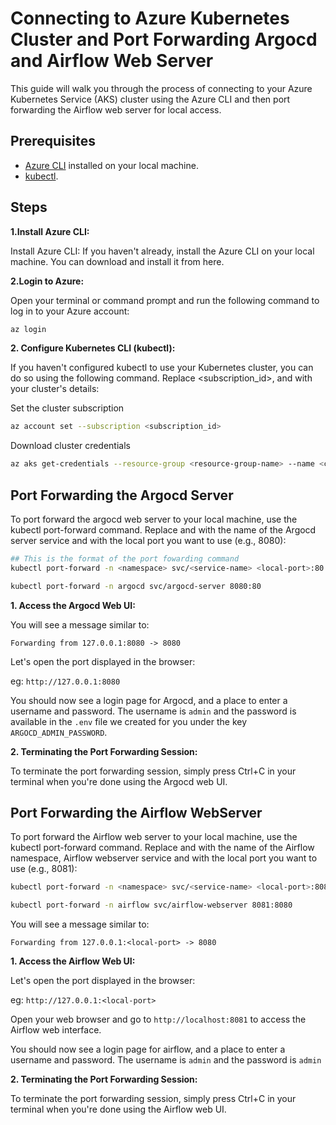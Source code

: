 # Connecting to Azure Kubernetes Cluster and Port Forwarding Argocd and Airflow Web Server

This guide will walk you through the process of connecting to your Azure
Kubernetes Service (AKS) cluster using the Azure CLI and then port forwarding
the Airflow web server for local access.

## Prerequisites

- [Azure CLI](https://docs.microsoft.com/en-us/cli/azure/install-azure-cli)
  installed on your local machine.
- [kubectl](https://kubernetes.io/docs/tasks/tools/install-kubectl/).

## Steps

**1.Install Azure CLI:**

Install Azure CLI: If you haven't already, install the Azure CLI on your local
machine. You can download and install it from here.

**2.Login to Azure:**

Open your terminal or command prompt and run the following command to log in to
your Azure account:

```bash
az login
```

**2. Configure Kubernetes CLI (kubectl):**

If you haven't configured kubectl to use your Kubernetes cluster, you can do so
using the following command. Replace <subscription_id>, <resource-group-name>
and <cluster-name> with your cluster's details:

Set the cluster subscription

```bash
az account set --subscription <subscription_id>
```

Download cluster credentials

```bash
az aks get-credentials --resource-group <resource-group-name> --name <cluster-name>
```

## Port Forwarding the Argocd Server

To port forward the argocd web server to your local machine, use the kubectl
port-forward command. Replace <namespace> and <service-name> with the name of
the Argocd server service and <local-port> with the local port you want to use
(e.g., 8080):

```bash
## This is the format of the port fowarding command
kubectl port-forward -n <namespace> svc/<service-name> <local-port>:80
```

```bash
kubectl port-forward -n argocd svc/argocd-server 8080:80
```

**1. Access the Argocd Web UI:**

You will see a message similar to:

```
Forwarding from 127.0.0.1:8080 -> 8080
```

Let's open the port displayed in the browser:

eg: `http://127.0.0.1:8080`

You should now see a login page for Argocd, and a place to enter a username and
password. The username is `admin` and the password is available in the `.env`
file we created for you under the key `ARGOCD_ADMIN_PASSWORD`.

**2. Terminating the Port Forwarding Session:**

To terminate the port forwarding session, simply press Ctrl+C in your terminal
when you're done using the Argocd web UI.

## Port Forwarding the Airflow WebServer

To port forward the Airflow web server to your local machine, use the kubectl
port-forward command. Replace <namespace> and <service-name>with the name of the
Airflow namespace, Airflow webserver service and <local-port> with the local
port you want to use (e.g., 8081):

```bash
kubectl port-forward -n <namespace> svc/<service-name> <local-port>:8080
```

```bash
kubectl port-forward -n airflow svc/airflow-webserver 8081:8080
```

You will see a message similar to:

```
Forwarding from 127.0.0.1:<local-port> -> 8080
```

**1. Access the Airflow Web UI:**

Let's open the port displayed in the browser:

eg: `http://127.0.0.1:<local-port>`

Open your web browser and go to `http://localhost:8081` to access the Airflow
web interface.

You should now see a login page for airflow, and a place to enter a username and
password. The username is `admin` and the password is `admin`

**2. Terminating the Port Forwarding Session:**

To terminate the port forwarding session, simply press Ctrl+C in your terminal
when you're done using the Airflow web UI.
